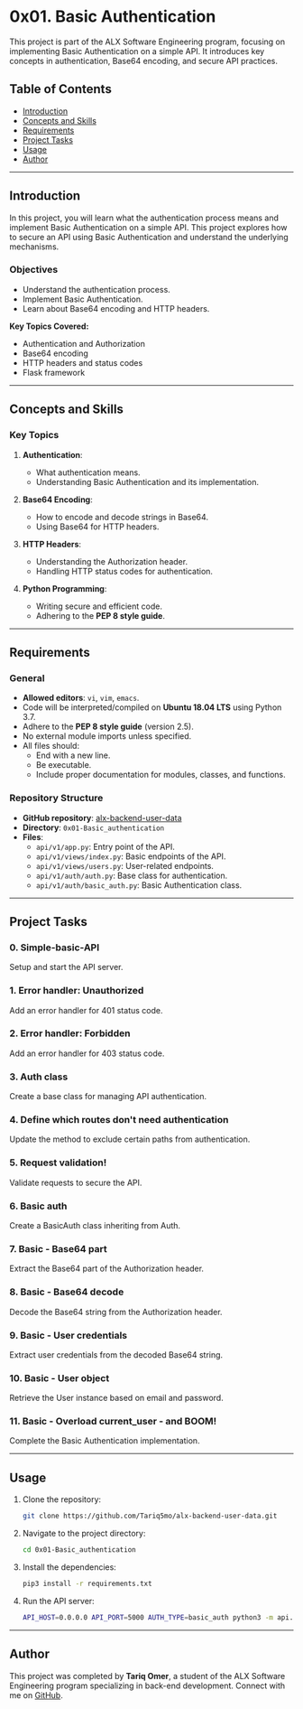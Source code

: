 # 0x01. Basic Authentication

This project is part of the ALX Software Engineering program, focusing on implementing Basic Authentication on a simple API. It introduces key concepts in authentication, Base64 encoding, and secure API practices.

## Table of Contents

- [Introduction](#introduction)
- [Concepts and Skills](#concepts-and-skills)
- [Requirements](#requirements)
- [Project Tasks](#project-tasks)
- [Usage](#usage)
- [Author](#author)

---

## Introduction

In this project, you will learn what the authentication process means and implement Basic Authentication on a simple API. This project explores how to secure an API using Basic Authentication and understand the underlying mechanisms.

### Objectives

- Understand the authentication process.
- Implement Basic Authentication.
- Learn about Base64 encoding and HTTP headers.

**Key Topics Covered:**

- Authentication and Authorization
- Base64 encoding
- HTTP headers and status codes
- Flask framework

---

## Concepts and Skills

### Key Topics

1. **Authentication**:
   - What authentication means.
   - Understanding Basic Authentication and its implementation.

2. **Base64 Encoding**:
   - How to encode and decode strings in Base64.
   - Using Base64 for HTTP headers.

3. **HTTP Headers**:
   - Understanding the Authorization header.
   - Handling HTTP status codes for authentication.

4. **Python Programming**:
   - Writing secure and efficient code.
   - Adhering to the **PEP 8 style guide**.

---

## Requirements

### General

- **Allowed editors**: `vi`, `vim`, `emacs`.
- Code will be interpreted/compiled on **Ubuntu 18.04 LTS** using Python 3.7.
- Adhere to the **PEP 8 style guide** (version 2.5).
- No external module imports unless specified.
- All files should:
  - End with a new line.
  - Be executable.
  - Include proper documentation for modules, classes, and functions.

### Repository Structure

- **GitHub repository**: [alx-backend-user-data](https://github.com/Tariq5mo/alx-backend-user-data)
- **Directory**: `0x01-Basic_authentication`
- **Files**:
  - `api/v1/app.py`: Entry point of the API.
  - `api/v1/views/index.py`: Basic endpoints of the API.
  - `api/v1/views/users.py`: User-related endpoints.
  - `api/v1/auth/auth.py`: Base class for authentication.
  - `api/v1/auth/basic_auth.py`: Basic Authentication class.

---

## Project Tasks

### **0. Simple-basic-API**

Setup and start the API server.

### **1. Error handler: Unauthorized**

Add an error handler for 401 status code.

### **2. Error handler: Forbidden**

Add an error handler for 403 status code.

### **3. Auth class**

Create a base class for managing API authentication.

### **4. Define which routes don't need authentication**

Update the method to exclude certain paths from authentication.

### **5. Request validation!**

Validate requests to secure the API.

### **6. Basic auth**

Create a BasicAuth class inheriting from Auth.

### **7. Basic - Base64 part**

Extract the Base64 part of the Authorization header.

### **8. Basic - Base64 decode**

Decode the Base64 string from the Authorization header.

### **9. Basic - User credentials**

Extract user credentials from the decoded Base64 string.

### **10. Basic - User object**

Retrieve the User instance based on email and password.

### **11. Basic - Overload current_user - and BOOM!**

Complete the Basic Authentication implementation.

---

## Usage

1. Clone the repository:

   ```bash
   git clone https://github.com/Tariq5mo/alx-backend-user-data.git
   ```

2. Navigate to the project directory:

   ```bash
   cd 0x01-Basic_authentication
   ```

3. Install the dependencies:

   ```bash
   pip3 install -r requirements.txt
   ```

4. Run the API server:

   ```bash
   API_HOST=0.0.0.0 API_PORT=5000 AUTH_TYPE=basic_auth python3 -m api.v1.app
   ```

---

## Author

This project was completed by **Tariq Omer**, a student of the ALX Software Engineering program specializing in back-end development. Connect with me on [GitHub](https://github.com/Tariq5mo).
